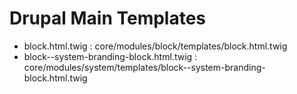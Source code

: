 # Drupal Main Templates

- block.html.twig : core/modules/block/templates/block.html.twig
- block--system-branding-block.html.twig : 	core/modules/system/templates/block--system-branding-block.html.twig

